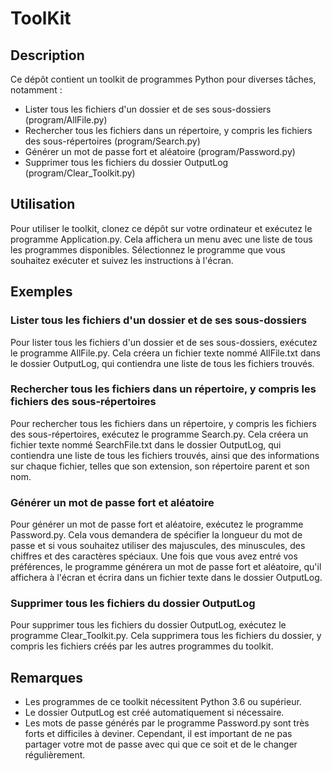 # ToolKit

## Description

Ce dépôt contient un toolkit de programmes Python pour diverses tâches, notamment :

* Lister tous les fichiers d'un dossier et de ses sous-dossiers (program/AllFile.py)
* Rechercher tous les fichiers dans un répertoire, y compris les fichiers des sous-répertoires (program/Search.py)
* Générer un mot de passe fort et aléatoire (program/Password.py)
* Supprimer tous les fichiers du dossier OutputLog (program/Clear_Toolkit.py)

## Utilisation

Pour utiliser le toolkit, clonez ce dépôt sur votre ordinateur et exécutez le programme Application.py. Cela affichera un menu avec une liste de tous les programmes disponibles. Sélectionnez le programme que vous souhaitez exécuter et suivez les instructions à l'écran.

## Exemples

### Lister tous les fichiers d'un dossier et de ses sous-dossiers

Pour lister tous les fichiers d'un dossier et de ses sous-dossiers, exécutez le programme AllFile.py. Cela créera un fichier texte nommé AllFile.txt dans le dossier OutputLog, qui contiendra une liste de tous les fichiers trouvés.

### Rechercher tous les fichiers dans un répertoire, y compris les fichiers des sous-répertoires

Pour rechercher tous les fichiers dans un répertoire, y compris les fichiers des sous-répertoires, exécutez le programme Search.py. Cela créera un fichier texte nommé SearchFile.txt dans le dossier OutputLog, qui contiendra une liste de tous les fichiers trouvés, ainsi que des informations sur chaque fichier, telles que son extension, son répertoire parent et son nom.

### Générer un mot de passe fort et aléatoire

Pour générer un mot de passe fort et aléatoire, exécutez le programme Password.py. Cela vous demandera de spécifier la longueur du mot de passe et si vous souhaitez utiliser des majuscules, des minuscules, des chiffres et des caractères spéciaux. Une fois que vous avez entré vos préférences, le programme générera un mot de passe fort et aléatoire, qu'il affichera à l'écran et écrira dans un fichier texte dans le dossier OutputLog.

### Supprimer tous les fichiers du dossier OutputLog

Pour supprimer tous les fichiers du dossier OutputLog, exécutez le programme Clear_Toolkit.py. Cela supprimera tous les fichiers du dossier, y compris les fichiers créés par les autres programmes du toolkit.

## Remarques

* Les programmes de ce toolkit nécessitent Python 3.6 ou supérieur.
* Le dossier OutputLog est créé automatiquement si nécessaire.
* Les mots de passe générés par le programme Password.py sont très forts et difficiles à deviner. Cependant, il est important de ne pas partager votre mot de passe avec qui que ce soit et de le changer régulièrement.
